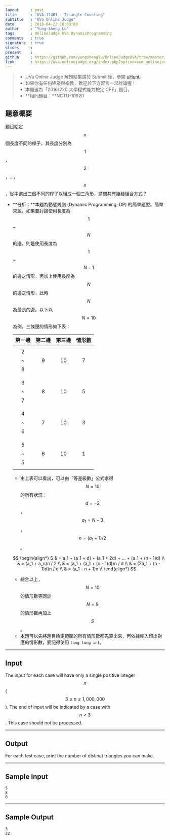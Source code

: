 ```yaml
---
layout     : post
title      : "UVA-11401 - Triangle Counting"
subtitle   : "UVa Online Judge"
date       : 2018-04-22 18:00:00
author     : "Yung-Sheng Lu"
tags       : OnlineJudge UVa DynamicProgramming
comments   : true
signature  : true
slides     : 
present    :
github     : https://github.com/yungshenglu/OnlineJudgeUVA/tree/master/UVA-11401
link       : https://uva.onlinejudge.org/index.php?option=com_onlinejudge&Itemid=8&page=show_problem&problem=2396
---
```


> * UVa Online Judge 解題結果請於 Submit 後，參閱 [uHunt](https://uhunt.onlinejudge.org/)。
> * 如果你有任何建議與指教，歡迎於下方留言一起討論喔！
> * 本題選為「20161220 大學程式能力檢定 CPE」題目。
> * **相同題目：**NCTU-10920

## 題意概要

題目給定 $$n$$ 個長度不同的桿子，其長度分別為 $$1$$，$$2$$，...，$$n$$，從中選出三個不同的桿子以組成一個三角形，請問共有幾種組合方式？
* **分析：**本題為動態規劃 (Dynamic Programming; DP) 的簡單題型。簡單來說，如果要討論使用長度為 $$1$$ ~ $$N$$ 的邊，則是使用長度為 $$1$$ ~ $$N - 1$$ 的邊之情形，再加上使用長度為 $$N$$ 的邊之情形，此時 $$N$$ 為最長的邊。以下以 $$N = 10$$ 為例，三條邊的情形如下表：

    | 第一邊 | 第二邊 | 第三邊 | 情形數 |
    |:---:|:---:|:---:|:---:|
    | $$2$$ ~ $$8$$ | $$9$$ | $$10$$ | $$7$$ |
    | $$3$$ ~ $$7$$ | $$8$$ | $$10$$ | $$5$$ |
    | $$4$$ ~ $$6$$ | $$7$$ | $$10$$ | $$3$$ |
    | $$5$$ ~ $$5$$ | $$6$$ | $$10$$ | $$1$$ |

    * 由上表可以看出，可以由「等差級數」公式求得 $$N = 10$$ 的所有狀況：$$d = -2$$，$$a_1 = N - 3$$，$$n = (a_1 + 1) / 2$$。

    $$
    \begin{align*}
    S & = a_1 + (a_1 + d) + (a_1 + 2d) + ... + (a_1 + (n - 1)d) \\
    & = (a_1 + a_n)n / 2 \\
    & = (a_1 + (a_1 + (n - 1)d))n / d \\
    & = (2a_1 + (n - 1)d)n / d \\
    & = (a_1 - n + 1)n \\
    \end{align*}
    $$

    * 綜合以上，$$N = 10$$ 的情形數等同於 $$N = 9$$ 的情形數再加上 $$S$$。
    * 本題可以先將題目給定範圍的所有情形數都先算出來，再依據輸入印出對應的情形數，要記得使用 `long long int`。

---
## Input

The input for each case will have only a single positive integer $$n$$ ($$3 \le n \le 1,000,000$$). The end of input will be indicated by a case with $$n < 3$$. This case should not be processed.

---
## Output

For each test case, print the number of distinct triangles you can make.

---
## Sample Input

```
5
8
0
```

---
## Sample Output

```
3
22
```